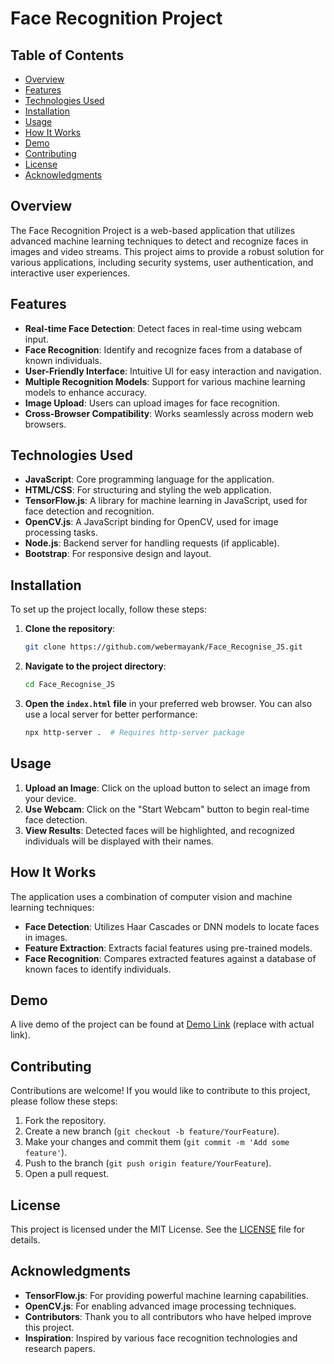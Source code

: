# Face Recognition Project

## Table of Contents

- [Overview](#overview)
- [Features](#features)
- [Technologies Used](#technologies-used)
- [Installation](#installation)
- [Usage](#usage)
- [How It Works](#how-it-works)
- [Demo](#demo)
- [Contributing](#contributing)
- [License](#license)
- [Acknowledgments](#acknowledgments)

## Overview

The Face Recognition Project is a web-based application that utilizes advanced machine learning techniques to detect and recognize faces in images and video streams. This project aims to provide a robust solution for various applications, including security systems, user authentication, and interactive user experiences.

## Features

- **Real-time Face Detection**: Detect faces in real-time using webcam input.
- **Face Recognition**: Identify and recognize faces from a database of known individuals.
- **User-Friendly Interface**: Intuitive UI for easy interaction and navigation.
- **Multiple Recognition Models**: Support for various machine learning models to enhance accuracy.
- **Image Upload**: Users can upload images for face recognition.
- **Cross-Browser Compatibility**: Works seamlessly across modern web browsers.

## Technologies Used

- **JavaScript**: Core programming language for the application.
- **HTML/CSS**: For structuring and styling the web application.
- **TensorFlow.js**: A library for machine learning in JavaScript, used for face detection and recognition.
- **OpenCV.js**: A JavaScript binding for OpenCV, used for image processing tasks.
- **Node.js**: Backend server for handling requests (if applicable).
- **Bootstrap**: For responsive design and layout.

## Installation

To set up the project locally, follow these steps:

1. **Clone the repository**:

   ```bash
   git clone https://github.com/webermayank/Face_Recognise_JS.git
   ```

2. **Navigate to the project directory**:

   ```bash
   cd Face_Recognise_JS
   ```

3. **Open the `index.html` file** in your preferred web browser. You can also use a local server for better performance:
   ```bash
   npx http-server .  # Requires http-server package
   ```

## Usage

1. **Upload an Image**: Click on the upload button to select an image from your device.
2. **Use Webcam**: Click on the "Start Webcam" button to begin real-time face detection.
3. **View Results**: Detected faces will be highlighted, and recognized individuals will be displayed with their names.

## How It Works

The application uses a combination of computer vision and machine learning techniques:

- **Face Detection**: Utilizes Haar Cascades or DNN models to locate faces in images.
- **Feature Extraction**: Extracts facial features using pre-trained models.
- **Face Recognition**: Compares extracted features against a database of known faces to identify individuals.

## Demo

A live demo of the project can be found at [Demo Link](#) (replace with actual link).

## Contributing

Contributions are welcome! If you would like to contribute to this project, please follow these steps:

1. Fork the repository.
2. Create a new branch (`git checkout -b feature/YourFeature`).
3. Make your changes and commit them (`git commit -m 'Add some feature'`).
4. Push to the branch (`git push origin feature/YourFeature`).
5. Open a pull request.

## License

This project is licensed under the MIT License. See the [LICENSE](LICENSE) file for details.

## Acknowledgments

- **TensorFlow.js**: For providing powerful machine learning capabilities.
- **OpenCV.js**: For enabling advanced image processing techniques.
- **Contributors**: Thank you to all contributors who have helped improve this project.
- **Inspiration**: Inspired by various face recognition technologies and research papers.
